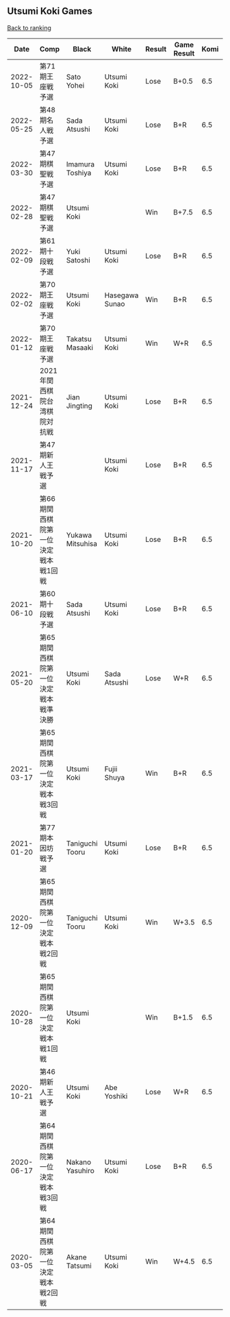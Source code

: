 ## Utsumi Koki Games

[Back to ranking](../../index.md)




| **Date** | **Comp** | **Black** | **White** | **Result** | **Game Result** | **Komi** | **Rating** | **Diff** | 
| --- | --- | --- | --- | --- | --- | --- | --- | --- |
| 2022-10-05 | 第71期王座戦予選 | Sato Yohei | Utsumi Koki | Lose | B+0.5 | 6.5 | 2357 | 138 | 
| 2022-05-25 | 第48期名人戦予選 | Sada Atsushi | Utsumi Koki | Lose | B+R | 6.5 | 2219 | -86 | 
| 2022-03-30 | 第47期棋聖戦予選 | Imamura Toshiya | Utsumi Koki | Lose | B+R | 6.5 | 2305 | -146 | 
| 2022-02-28 | 第47期棋聖戦予選 | Utsumi Koki |  | Win | B+7.5 | 6.5 | 2451 | -91 | 
| 2022-02-09 | 第61期十段戦予選 | Yuki Satoshi | Utsumi Koki | Lose | B+R | 6.5 | 2542 | 25 | 
| 2022-02-02 | 第70期王座戦予選 | Utsumi Koki | Hasegawa Sunao | Win | B+R | 6.5 | 2517 | 208 | 
| 2022-01-12 | 第70期王座戦予選 | Takatsu Masaaki | Utsumi Koki | Win | W+R | 6.5 | 2309 | 0 | 
| 2021-12-24 | 2021年関西棋院台湾棋院対抗戦 | Jian Jingting | Utsumi Koki | Lose | B+R | 6.5 | 2309 | -307 | 
| 2021-11-17 | 第47期新人王戦予選 |  | Utsumi Koki | Lose | B+R | 6.5 | 2616 | -84 | 
| 2021-10-20 | 第66期関西棋院第一位決定戦本戦1回戦 | Yukawa Mitsuhisa | Utsumi Koki | Lose | B+R | 6.5 | 2700 | 53 | 
| 2021-06-10 | 第60期十段戦予選 | Sada Atsushi | Utsumi Koki | Lose | B+R | 6.5 | 2647 | -5 | 
| 2021-05-20 | 第65期関西棋院第一位決定戦本戦準決勝 | Utsumi Koki | Sada Atsushi | Lose | W+R | 6.5 | 2652 | 12 | 
| 2021-03-17 | 第65期関西棋院第一位決定戦本戦3回戦 | Utsumi Koki | Fujii Shuya | Win | B+R | 6.5 | 2640 | 223 | 
| 2021-01-20 | 第77期本因坊戦予選 | Taniguchi Tooru | Utsumi Koki | Lose | B+R | 6.5 | 2417 | 3 | 
| 2020-12-09 | 第65期関西棋院第一位決定戦本戦2回戦 | Taniguchi Tooru | Utsumi Koki | Win | W+3.5 | 6.5 | 2414 | 152 | 
| 2020-10-28 | 第65期関西棋院第一位決定戦本戦1回戦 | Utsumi Koki |  | Win | B+1.5 | 6.5 | 2262 | 351 | 
| 2020-10-21 | 第46期新人王戦予選 | Utsumi Koki | Abe Yoshiki | Lose | W+R | 6.5 | 1911 | 186 | 
| 2020-06-17 | 第64期関西棋院第一位決定戦本戦3回戦 | Nakano Yasuhiro | Utsumi Koki | Lose | B+R | 6.5 | 1725 | -217 | 
| 2020-03-05 | 第64期関西棋院第一位決定戦本戦2回戦 | Akane Tatsumi | Utsumi Koki | Win | W+4.5 | 6.5 | 1942 | missing |




